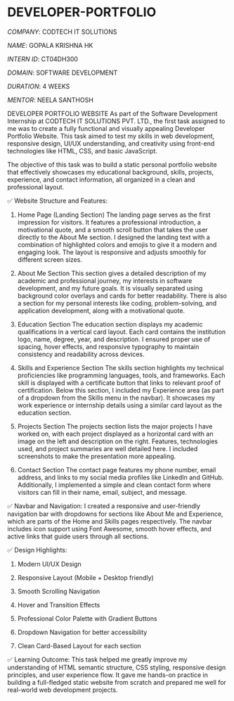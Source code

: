 # DEVELOPER-PORTFOLIO

*COMPANY*: CODTECH IT SOLUTIONS

*NAME*: GOPALA KRISHNA HK

*INTERN ID*: CT04DH300

*DOMAIN*: SOFTWARE DEVELOPMENT

*DURATION*: 4 WEEKS

*MENTOR*: NEELA SANTHOSH

DEVELOPER PORTFOLIO WEBSITE
As part of the Software Development Internship at CODTECH IT SOLUTIONS PVT. LTD., the first task assigned to me was to create a fully functional and visually appealing Developer Portfolio Website. This task aimed to test my skills in web development, responsive design, UI/UX understanding, and creativity using front-end technologies like HTML, CSS, and basic JavaScript.

The objective of this task was to build a static personal portfolio website that effectively showcases my educational background, skills, projects, experience, and contact information, all organized in a clean and professional layout.

✅ Website Structure and Features:
1. Home Page (Landing Section)
The landing page serves as the first impression for visitors. It features a professional introduction, a motivational quote, and a smooth scroll button that takes the user directly to the About Me section. I designed the landing text with a combination of highlighted colors and emojis to give it a modern and engaging look. The layout is responsive and adjusts smoothly for different screen sizes.

2. About Me Section
This section gives a detailed description of my academic and professional journey, my interests in software development, and my future goals. It is visually separated using background color overlays and cards for better readability. There is also a section for my personal interests like coding, problem-solving, and application development, along with a motivational quote.

3. Education Section
The education section displays my academic qualifications in a vertical card layout. Each card contains the institution logo, name, degree, year, and description. I ensured proper use of spacing, hover effects, and responsive typography to maintain consistency and readability across devices.

4. Skills and Experience Section
The skills section highlights my technical proficiencies like programming languages, tools, and frameworks. Each skill is displayed with a certificate button that links to relevant proof of certification. Below this section, I included my Experience area (as part of a dropdown from the Skills menu in the navbar). It showcases my work experience or internship details using a similar card layout as the education section.

5. Projects Section
The projects section lists the major projects I have worked on, with each project displayed as a horizontal card with an image on the left and description on the right. Features, technologies used, and project summaries are well detailed here. I included screenshots to make the presentation more appealing.

6. Contact Section
The contact page features my phone number, email address, and links to my social media profiles like LinkedIn and GitHub. Additionally, I implemented a simple and clean contact form where visitors can fill in their name, email, subject, and message.

✅ Navbar and Navigation:
I created a responsive and user-friendly navigation bar with dropdowns for sections like About Me and Experience, which are parts of the Home and Skills pages respectively. The navbar includes icon support using Font Awesome, smooth hover effects, and active links that guide users through all sections.

✅ Design Highlights:
1. Modern UI/UX Design

2. Responsive Layout (Mobile + Desktop friendly)

3. Smooth Scrolling Navigation

4. Hover and Transition Effects

5. Professional Color Palette with Gradient Buttons

6. Dropdown Navigation for better accessibility

7. Clean Card-Based Layout for each section

✅ Learning Outcome:
This task helped me greatly improve my understanding of HTML semantic structure, CSS styling, responsive design principles, and user experience flow. It gave me hands-on practice in building a full-fledged static website from scratch and prepared me well for real-world web development projects.
